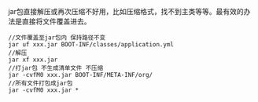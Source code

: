 jar包直接解压或再次压缩不好用，比如压缩格式，找不到主类等等。最有效的办法是直接将文件覆盖进去。

```
//文件覆盖至jar包内 保持路径不变
jar uf xxx.jar BOOT-INF/classes/application.yml
//解压
jar xf xxx.jar
//打jar包 不生成清单文件 不压缩
jar -cvfM0 xxx.jar BOOT-INF/META-INF/org/
//所有文件打包成jar包
jar -cvfM0 xxx.jar *
```

